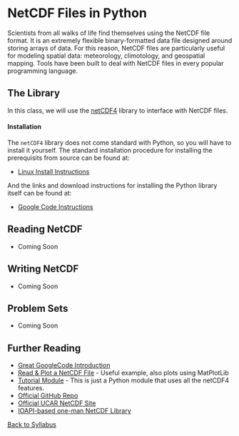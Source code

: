 # NetCDF Files in Python

Scientists from all walks of life find themselves using the NetCDF file format. It is an extremely flexible binary-formatted data file designed around storing arrays of data. For this reason, NetCDF files are particularly useful for modeling spatial data: meteorology, climotology, and geospatial mapping. Tools have been built to deal with NetCDF files in every popular programming language.

## The Library

In this class, we will use the [netCDF4](https://github.com/Unidata/netcdf4-python) library to interface with NetCDF files.

#### Installation

The `netCDF4` library does not come standard with Python, so you will have to install it yourself. The standard installation procedure for installing the prerequisits from source can be found at:

 * [Linux Install Instructions](https://code.google.com/p/netcdf4-python/wiki/UbuntuInstall)

And the links and download instructions for installing the Python library itself can be found at:

 * [Google Code Instructions](http://netcdf4-python.googlecode.com/svn/trunk/docs/netCDF4-module.html)

## Reading NetCDF

 * Coming Soon

## Writing NetCDF

 * Coming Soon

## Problem Sets

 * Coming Soon

## Further Reading

 * [Great GoogleCode Introduction](https://netcdf4-python.googlecode.com/svn/trunk/docs/netCDF4-module.html)
 * [Read & Plot a NetCDF File](http://schubert.atmos.colostate.edu/~cslocum/netcdf_example.html) - Useful example, also plots using MatPlotLib
 * [Tutorial Module](https://code.google.com/p/netcdf4-python/source/browse/trunk/examples/tutorial.py) - This is just a Python module that uses all the netCDF4 features.
 * [Official GitHub Repo](https://github.com/Unidata/netcdf4-python)
 * [Official UCAR NetCDF Site](http://www.unidata.ucar.edu/software/netcdf/index.html)
 * [IOAPI-based one-man NetCDF Library](https://github.com/barronh/pseudonetcdf)


[Back to Syllabus](../../README.md)
